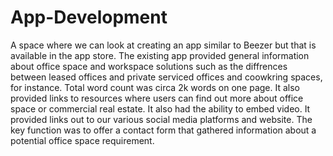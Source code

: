 # App-Development
A space where we can look at creating an app similar to Beezer but that is available in the app store.
The existing app provided general information about office space and workspace solutions such as the diffrences between leased offices and private serviced offices and coowkring spaces, for instance.
Total word count was circa 2k words on one page.
It also provided links to resources where users can find out more about office space or commercial real estate.
It also had the ability to embed video.
It provided links out to our various social media platforms and website.
The key function was to offer a contact form that gathered information about a potential office space requirement.
